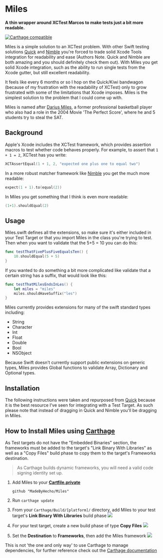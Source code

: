# Miles
**A thin wrapper around XCTest Marcos to make tests just a bit more readable.**

[![Carthage compatible](https://img.shields.io/badge/Carthage-compatible-4BC51D.svg?style=flat)](https://github.com/Carthage/Carthage)

Miles is a simple solution to an XCTest problem.  With other Swift testing solutions [Quick](https://github.com/Quick/Quick) and [Nimble](https://github.com/Quick/Nimble) you're forced to trade solid Xcode Tools integration for readability and ease (Authors Note. Quick and Nimble are both amazing and you should definitely check them out).  With Miles you get solid Xcode integration, such as the ability to run single tests from the Xcode gutter, but still excellent readability.


It feels like every 6 months or so I hop on the Quick/Kiwi bandwagon (because of my frustration with the readability of XCTest) only to grow frustrated with some of the limitations that Xcode imposes.  Miles is the simplest solution to the problem that I could come up with.  

Miles is named after [Darius Miles](http://en.wikipedia.org/wiki/Darius_Miles), a former professional basketball player who also had a role in the 2004 Movie 'The Perfect Score', where he and 5 students try to steal the SAT.

## Background

Apple's Xcode includes the XCTest framework, which provides assertion macros to test whether code behaves properly. For example, to assert that `1 + 1 = 2`, XCTest has you write:

```swift
XCTAssertEqual(1 + 1, 2, "expected one plus one to equal two")
```

In a more robust matcher framework like [Nimble](https://github.com/quick/nimble) you get the much more readable:

```swift
expect(1 + 1).to(equal(2))
```

In Miles you get something that I think is even more readable:

```swift
(1+1).shouldEqual(2)
```

## Usage

Miles.swift defines all the extensions, so make sure it's either included in your Test Target or that you import Miles in the class you're trying to test.  Then when you want to validate that the 5+5 = 10 you can do this:

```swift
func testThatFivePlusFiveEqualsTen() {
	10.shouldEqual(5 + 5)
}
```

If you wanted to do something a bit more complicated like validate that a certain string has a suffix, that would look like this:

```swift
func testThatMilesEndsInLes() {
	let miles = "miles"
	miles.shouldHaveSuffix("les")
}
```

Miles currently provides extensions for many of the swift standard types including:

* String
* Character
* Int
* Float
* Double
* Bool
* NSObject

Because Swift doesn't currently support public extensions on generic types, Miles provides Global functions to validate Array, Dictionary and Optional types.

## Installation
The following instructions were taken and repurposed from [Quick](https://github.com/Quick/Quick) because it is the best resource I've seen for integrating with a Test Target.  As such please note that instead of dragging in Quick and Nimble you'll be dragging in Miles.


## How to Install Miles using [Carthage](https://github.com/Carthage/Carthage)
As Test targets do not have the "Embedded Binaries" section, the frameworks must be added to the target's "Link Binary With Libraries" as well as a "Copy Files" build phase to copy them to the target's Frameworks destination.
 > As Carthage builds dynamic frameworks, you will need a valid code signing identity set up.

1. Add Miles to your **[Cartfile.private](https://github.com/Carthage/Carthage/blob/master/Documentation/Artifacts.md#cartfileprivate)**

    ```
    github "MadeByHecho/Miles"
    ```

2. Run `carthage update`
3. From your `Carthage/Build/[platform]/` directory, add Miles to your test target's **Link Binary With Libraries** build phase
    ![](http://i.imgur.com/pBkDDk5.png)

4. For your test target, create a new build phase of type **Copy Files**
    ![](http://i.imgur.com/jZATIjQ.png)

5. Set the **Destination** to **Frameworks**, then add the Miles framework
    ![](http://i.imgur.com/rpnyWGH.png)

This is not 'the one and only way' to use Carthage to manage dependencies, for further reference check out the [Carthage documentation](https://github.com/Carthage/Carthage/blob/master/README.md)

